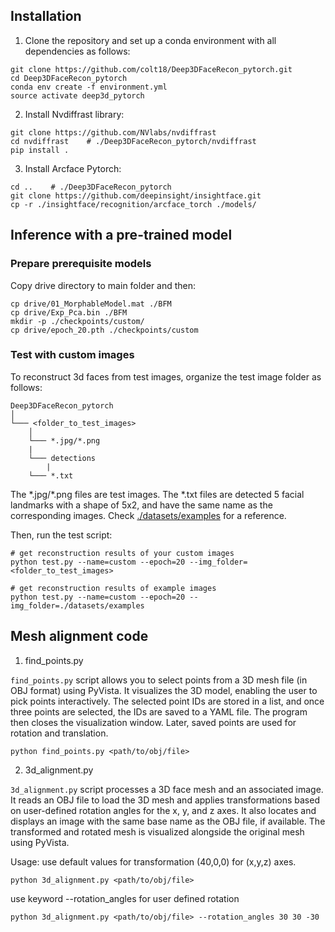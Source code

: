 
## Installation
1. Clone the repository and set up a conda environment with all dependencies as follows:
```
git clone https://github.com/colt18/Deep3DFaceRecon_pytorch.git
cd Deep3DFaceRecon_pytorch
conda env create -f environment.yml
source activate deep3d_pytorch
```

2. Install Nvdiffrast library:
```
git clone https://github.com/NVlabs/nvdiffrast
cd nvdiffrast    # ./Deep3DFaceRecon_pytorch/nvdiffrast
pip install .
```

3. Install Arcface Pytorch:
```
cd ..    # ./Deep3DFaceRecon_pytorch
git clone https://github.com/deepinsight/insightface.git
cp -r ./insightface/recognition/arcface_torch ./models/
```
## Inference with a pre-trained model

### Prepare prerequisite models
Copy drive directory to main folder and then:
```
cp drive/01_MorphableModel.mat ./BFM
cp drive/Exp_Pca.bin ./BFM
mkdir -p ./checkpoints/custom/
cp drive/epoch_20.pth ./checkpoints/custom
```

### Test with custom images
To reconstruct 3d faces from test images, organize the test image folder as follows:
```
Deep3DFaceRecon_pytorch
│
└─── <folder_to_test_images>
    │
    └─── *.jpg/*.png
    |
    └─── detections
        |
	└─── *.txt
```
The \*.jpg/\*.png files are test images. The \*.txt files are detected 5 facial landmarks with a shape of 5x2, and have the same name as the corresponding images. Check [./datasets/examples](datasets/examples) for a reference.

Then, run the test script:
```
# get reconstruction results of your custom images
python test.py --name=custom --epoch=20 --img_folder=<folder_to_test_images>

# get reconstruction results of example images
python test.py --name=custom --epoch=20 --img_folder=./datasets/examples
```
## Mesh alignment code

1. find_points.py

`find_points.py` script allows you to select points from a 3D mesh file (in OBJ format) using PyVista. It visualizes the 3D model, enabling the user to pick points interactively. The selected point IDs are stored in a list, and once three points are selected, the IDs are saved to a YAML file. The program then closes the visualization window. Later, saved points are used for rotation and translation.
```
python find_points.py <path/to/obj/file>
```

2. 3d_alignment.py

`3d_alignment.py` script processes a 3D face mesh and an associated image. It reads an OBJ file to load the 3D mesh and applies transformations based on user-defined rotation angles for the x, y, and z axes. It also locates and displays an image with the same base name as the OBJ file, if available. The transformed and rotated mesh is visualized alongside the original mesh using PyVista.

Usage:
use default values for transformation (40,0,0) for (x,y,z) axes.
```
python 3d_alignment.py <path/to/obj/file>
```
use keyword --rotation_angles for user defined rotation

```
python 3d_alignment.py <path/to/obj/file> --rotation_angles 30 30 -30
```
